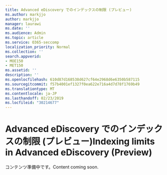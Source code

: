 ```yaml
---
title: Advanced eDiscovery でのインデックスの制限 (プレビュー)
ms.author: markjjo
author: markjjo
manager: laurawi
ms.date: ''
ms.audience: Admin
ms.topic: article
ms.service: O365-seccomp
localization_priority: Normal
ms.collection: ''
search.appverid:
- MOE150
- MET150
ms.assetid: ''
description: ''
ms.openlocfilehash: 610d87d168538d627cf64e2968d6e6350b587115
ms.sourcegitcommit: f57b4001ef1327f0ea622e716a4d7d78f1769b49
ms.translationtype: MT
ms.contentlocale: ja-JP
ms.lasthandoff: 02/23/2019
ms.locfileid: "30214677"
---
```

# <a name="indexing-limits-in-advanced-ediscovery-preview"></a><span data-ttu-id="29e0b-102">Advanced eDiscovery でのインデックスの制限 (プレビュー)</span><span class="sxs-lookup"><span data-stu-id="29e0b-102">Indexing limits in Advanced eDiscovery (Preview)</span></span>

<span data-ttu-id="29e0b-103">コンテンツ準備中です。</span><span class="sxs-lookup"><span data-stu-id="29e0b-103">Content coming soon.</span></span>
